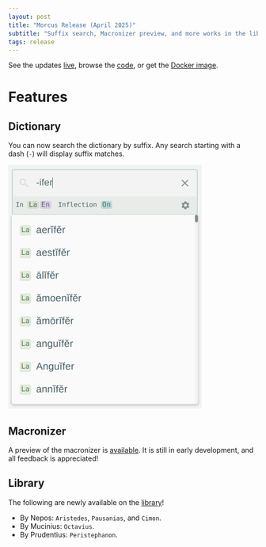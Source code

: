 ```yaml
---
layout: post
title: "Morcus Release (April 2025)"
subtitle: "Suffix search, Macronizer preview, and more works in the library."
tags: release
---
```


See the updates [live](https://morcus.net), 
browse the [code](https://github.com/nkprasad12/morcus-net/commit/545eec2dcfa720a899ecd7a0a84301eee5d44675), 
or get the [Docker image](https://github.com/nkprasad12/morcus-net/pkgs/container/morcus/398797108).

# Features

## Dictionary

You can now search the dictionary by suffix. Any search starting with a dash (`-`) will display suffix matches.

![Example showing suffix options for -ifer](/images/2025-04-R1/suffix-autocomplete.png)

## Macronizer

A preview of the macronizer is [available](https://morcus.net/macronizer). It is still in early development, and all feedback is appreciated!

## Library

The following are newly available on the [library](https://morcus.net/library)!

- By Nepos: `Aristedes`, `Pausanias`, and `Cimon`.
- By Mucinius: `Octavius`.
- By Prudentius: `Peristephanon`.